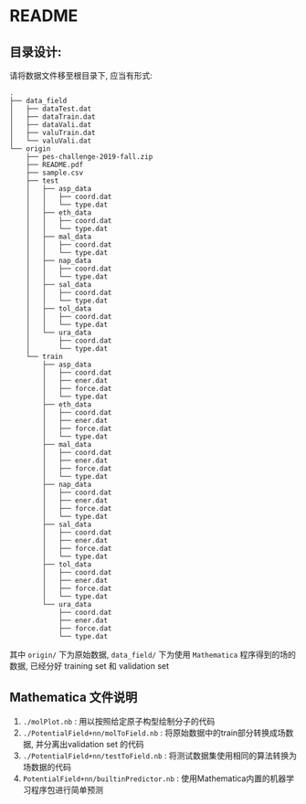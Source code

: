 # README

## 目录设计:

请将数据文件移至根目录下, 应当有形式:

```
.
├── data_field
│   ├── dataTest.dat
│   ├── dataTrain.dat
│   ├── dataVali.dat
│   ├── valuTrain.dat
│   └── valuVali.dat
└── origin
    ├── pes-challenge-2019-fall.zip
    ├── README.pdf
    ├── sample.csv
    ├── test
    │   ├── asp_data
    │   │   ├── coord.dat
    │   │   └── type.dat
    │   ├── eth_data
    │   │   ├── coord.dat
    │   │   └── type.dat
    │   ├── mal_data
    │   │   ├── coord.dat
    │   │   └── type.dat
    │   ├── nap_data
    │   │   ├── coord.dat
    │   │   └── type.dat
    │   ├── sal_data
    │   │   ├── coord.dat
    │   │   └── type.dat
    │   ├── tol_data
    │   │   ├── coord.dat
    │   │   └── type.dat
    │   └── ura_data
    │       ├── coord.dat
    │       └── type.dat
    └── train
        ├── asp_data
        │   ├── coord.dat
        │   ├── ener.dat
        │   ├── force.dat
        │   └── type.dat
        ├── eth_data
        │   ├── coord.dat
        │   ├── ener.dat
        │   ├── force.dat
        │   └── type.dat
        ├── mal_data
        │   ├── coord.dat
        │   ├── ener.dat
        │   ├── force.dat
        │   └── type.dat
        ├── nap_data
        │   ├── coord.dat
        │   ├── ener.dat
        │   ├── force.dat
        │   └── type.dat
        ├── sal_data
        │   ├── coord.dat
        │   ├── ener.dat
        │   ├── force.dat
        │   └── type.dat
        ├── tol_data
        │   ├── coord.dat
        │   ├── ener.dat
        │   ├── force.dat
        │   └── type.dat
        └── ura_data
            ├── coord.dat
            ├── ener.dat
            ├── force.dat
            └── type.dat
```

其中 `origin/` 下为原始数据, `data_field/` 下为使用 `Mathematica` 程序得到的场的数据, 已经分好 training set 和 validation set

## Mathematica 文件说明

1.  `./molPlot.nb` : 用以按照给定原子构型绘制分子的代码
2.  `./PotentialField+nn/molToField.nb` : 将原始数据中的train部分转换成场数据, 并分离出validation set 的代码
3.  `./PotentialField+nn/testToField.nb` : 将测试数据集使用相同的算法转换为场数据的代码
4.  `PotentialField+nn/builtinPredictor.nb` : 使用Mathematica内置的机器学习程序包进行简单预测
